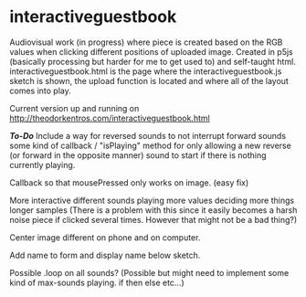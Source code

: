 # interactiveguestbook
Audiovisual work (in progress) where piece is created based on the RGB values when clicking different positions of uploaded image.
Created in p5js (basically processing but harder for me to get used to) and self-taught html.
interactiveguestbook.html is the page where the interactiveguestbook.js sketch is shown, the upload function is located and where all of the layout comes into play.

Current version up and running on http://theodorkentros.com/interactiveguestbook.html

___To-Do___
Include a way for reversed sounds to not interrupt forward sounds
  some kind of callback / "isPlaying" method for only allowing a new reverse
  (or forward in the opposite manner) sound to start if there is nothing
  currently playing.

Callback so that mousePressed only works on image. (easy fix)

More interactive
  different sounds playing
  more values deciding more things
  longer samples (There is a problem with this since it easily becomes a harsh noise piece if clicked several times. However that might not be a bad thing?)

Center image different on phone and on computer. 

Add name to form and display name below sketch.

Possible .loop on all sounds? (Possible but might need to implement some kind of max-sounds playing. if then else etc...)
